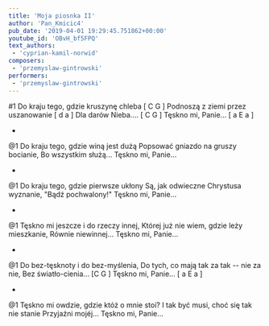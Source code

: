```yaml
---
title: 'Moja piosnka II'
author: 'Pan_Kmicic4'
pub_date: '2019-04-01 19:29:45.751862+00:00'
youtube_id: 'OBvH_bf5FPQ'
text_authors:
 - 'cyprian-kamil-norwid'
composers:
 - 'przemyslaw-gintrowski'
performers:
 - 'przemyslaw-gintrowski'
---
```


#1
Do kraju tego, gdzie kruszynę chleba [ C G ]
Podnoszą z ziemi przez uszanowanie [ d a ]
Dla darów Nieba.... [ C G ]
Tęskno mi, Panie... [ a E a ]

*

@1
Do kraju tego, gdzie winą jest dużą
Popsować gniazdo na gruszy bocianie,
Bo wszystkim służą...
Tęskno mi, Panie...

*

@1
Do kraju tego, gdzie pierwsze ukłony
Są, jak odwieczne Chrystusa wyznanie,
"Bądź pochwalony!"
Tęskno mi, Panie...

*

@1
Tęskno mi jeszcze i do rzeczy innej,
Której już nie wiem, gdzie leży mieszkanie,
Równie niewinnej...
Tęskno mi, Panie...

*

@1
Do bez-tęsknoty i do bez-myślenia,
Do tych, co mają tak za tak --
nie za nie, 
Bez światło-cienia... [C G ]
Tęskno mi, Panie... [ a E a ]

*

@1
Tęskno mi owdzie, gdzie któż o mnie stoi?
I tak być musi, choć się tak nie stanie
Przyjaźni mojéj...
Tęskno mi, Panie...